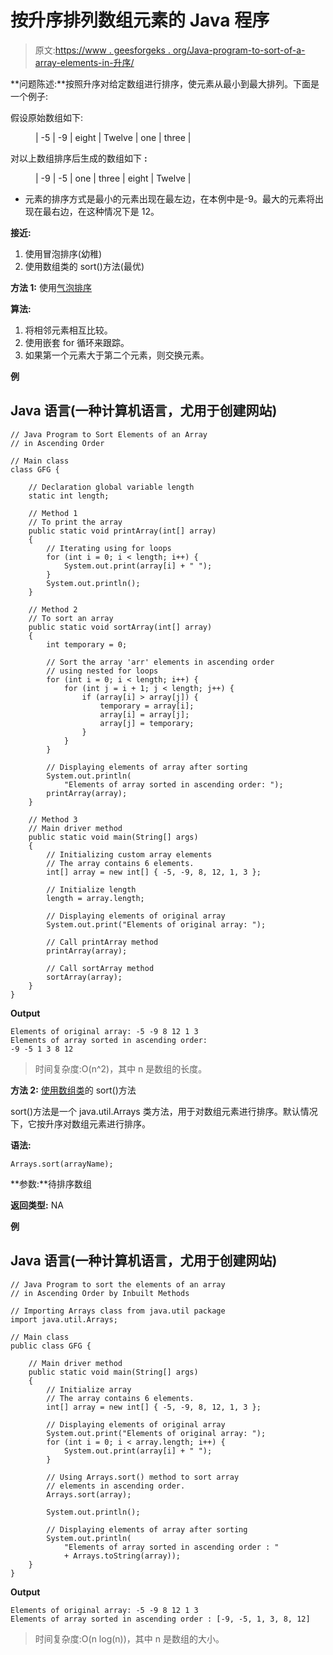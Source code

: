 # 按升序排列数组元素的 Java 程序

> 原文:[https://www . geesforgeks . org/Java-program-to-sort-of-a-array-elements-in-升序/](https://www.geeksforgeeks.org/java-program-to-sort-the-elements-of-an-array-in-ascending-order/)

**问题陈述:**按照升序对给定数组进行排序，使元素从最小到最大排列。下面是一个例子:

假设原始数组如下:

<figure class="table">

| -5 | -9 | eight | Twelve | one | three |

</figure>

对以上数组排序后生成的数组如下 **:**

<figure class="table">

| -9 | -5 | one | three | eight | Twelve |

</figure>

*   元素的排序方式是最小的元素出现在最左边，在本例中是-9。最大的元素将出现在最右边，在这种情况下是 12。

**接近:**

1.  使用冒泡排序(幼稚)
2.  使用数组类的 sort()方法(最优)

**方法 1:** 使用[气泡排序](https://www.geeksforgeeks.org/bubble-sort/)

**算法:**

1.  将相邻元素相互比较。
2.  使用嵌套 for 循环来跟踪。
3.  如果第一个元素大于第二个元素，则交换元素。

**例**

## Java 语言(一种计算机语言，尤用于创建网站)

```
// Java Program to Sort Elements of an Array
// in Ascending Order

// Main class
class GFG {

    // Declaration global variable length
    static int length;

    // Method 1
    // To print the array
    public static void printArray(int[] array)
    {
        // Iterating using for loops
        for (int i = 0; i < length; i++) {
            System.out.print(array[i] + " ");
        }
        System.out.println();
    }

    // Method 2
    // To sort an array
    public static void sortArray(int[] array)
    {
        int temporary = 0;

        // Sort the array 'arr' elements in ascending order
        // using nested for loops
        for (int i = 0; i < length; i++) {
            for (int j = i + 1; j < length; j++) {
                if (array[i] > array[j]) {
                    temporary = array[i];
                    array[i] = array[j];
                    array[j] = temporary;
                }
            }
        }

        // Displaying elements of array after sorting
        System.out.println(
            "Elements of array sorted in ascending order: ");
        printArray(array);
    }

    // Method 3
    // Main driver method
    public static void main(String[] args)
    {
        // Initializing custom array elements
        // The array contains 6 elements.
        int[] array = new int[] { -5, -9, 8, 12, 1, 3 };

        // Initialize length
        length = array.length;

        // Displaying elements of original array
        System.out.print("Elements of original array: ");

        // Call printArray method
        printArray(array);

        // Call sortArray method
        sortArray(array);
    }
}
```

**Output**

```
Elements of original array: -5 -9 8 12 1 3 
Elements of array sorted in ascending order: 
-9 -5 1 3 8 12 

```

> 时间复杂度:O(n^2)，其中 n 是数组的长度。

**方法 2:** [使用数组类](https://www.geeksforgeeks.org/arrays-sort-in-java-with-examples/)的 sort()方法

sort()方法是一个 java.util.Arrays 类方法，用于对数组元素进行排序。默认情况下，它按升序对数组元素进行排序。

**语法:**

```
Arrays.sort(arrayName);
```

**参数:**待排序数组

**返回类型:** NA

**例**

## Java 语言(一种计算机语言，尤用于创建网站)

```
// Java Program to sort the elements of an array
// in Ascending Order by Inbuilt Methods

// Importing Arrays class from java.util package
import java.util.Arrays;

// Main class
public class GFG {

    // Main driver method
    public static void main(String[] args)
    {
        // Initialize array
        // The array contains 6 elements.
        int[] array = new int[] { -5, -9, 8, 12, 1, 3 };

        // Displaying elements of original array
        System.out.print("Elements of original array: ");
        for (int i = 0; i < array.length; i++) {
            System.out.print(array[i] + " ");
        }

        // Using Arrays.sort() method to sort array
        // elements in ascending order.
        Arrays.sort(array);

        System.out.println();

        // Displaying elements of array after sorting
        System.out.println(
            "Elements of array sorted in ascending order : "
            + Arrays.toString(array));
    }
}
```

**Output**

```
Elements of original array: -5 -9 8 12 1 3 
Elements of array sorted in ascending order : [-9, -5, 1, 3, 8, 12]

```

> 时间复杂度:O(n log(n))，其中 n 是数组的大小。